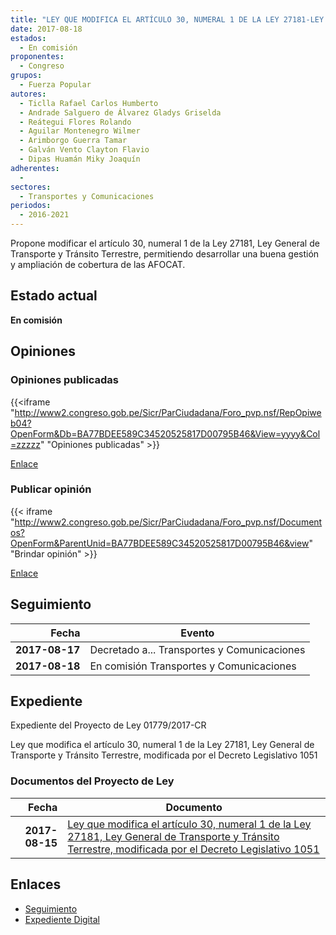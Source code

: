 ```yaml
---
title: "LEY QUE MODIFICA EL ARTÍCULO 30, NUMERAL 1 DE LA LEY 27181-LEY GENERAL DE TRANSPORTE Y TRÁNSITO TERRESTRE, MODIFICADA POR EL DECRETO LEGISLATIVO 1051"
date: 2017-08-18
estados: 
  - En comisión
proponentes: 
  - Congreso
grupos: 
  - Fuerza Popular
autores: 
  - Ticlla Rafael Carlos Humberto
  - Andrade Salguero de Álvarez Gladys Griselda
  - Reátegui Flores Rolando
  - Aguilar Montenegro Wilmer
  - Arimborgo Guerra Tamar
  - Galván Vento Clayton Flavio
  - Dipas Huamán Miky Joaquín
adherentes: 
  - 
sectores: 
  - Transportes y Comunicaciones
periodos: 
  - 2016-2021
---
```


Propone modificar el artículo 30, numeral 1 de la Ley 27181, Ley General de Transporte y Tránsito Terrestre, permitiendo desarrollar una buena gestión y ampliación de cobertura de las AFOCAT.


## Estado actual

**En comisión**

## Opiniones

### Opiniones publicadas

{{<iframe "http://www2.congreso.gob.pe/Sicr/ParCiudadana/Foro_pvp.nsf/RepOpiweb04?OpenForm&Db=BA77BDEE589C34520525817D00795B46&View=yyyy&Col=zzzzz" "Opiniones publicadas" >}}

[Enlace](http://www2.congreso.gob.pe/Sicr/ParCiudadana/Foro_pvp.nsf/RepOpiweb04?OpenForm&Db=BA77BDEE589C34520525817D00795B46&View=yyyy&Col=zzzzz)
### Publicar opinión

{{< iframe "http://www2.congreso.gob.pe/Sicr/ParCiudadana/Foro_pvp.nsf/Documentos?OpenForm&ParentUnid=BA77BDEE589C34520525817D00795B46&view" "Brindar opinión" >}}

[Enlace](http://www2.congreso.gob.pe/Sicr/ParCiudadana/Foro_pvp.nsf/Documentos?OpenForm&ParentUnid=BA77BDEE589C34520525817D00795B46&view)

## Seguimiento

| Fecha | Evento |
|------:|--------|
| **2017-08-17** | Decretado a... Transportes y Comunicaciones|
| **2017-08-18** | En comisión Transportes y Comunicaciones|


## Expediente

Expediente del Proyecto de Ley 01779/2017-CR

Ley que modifica el artículo 30, numeral 1 de la Ley 27181, Ley General de Transporte y Tránsito Terrestre, modificada por el Decreto Legislativo 1051


### Documentos del Proyecto de Ley

| Fecha | Documento |
|------:|--------|
| **2017-08-15** | [Ley que modifica el artículo 30, numeral 1 de la Ley 27181, Ley General de Transporte y Tránsito Terrestre, modificada por el Decreto Legislativo 1051](http://www.leyes.congreso.gob.pe/Documentos/2016_2021/Proyectos_de_Ley_y_de_Resoluciones_Legislativas/PL0177920170815..PDF) |

## Enlaces 

- [Seguimiento](http://www2.congreso.gob.pe/Sicr/TraDocEstProc/CLProLey2016.nsf/f7fff46988ca05b1052578e100829cc7/56d805fb730930f70525817d00746d2c?OpenDocument)
- [Expediente Digital](http://www2.congreso.gob.pe/Sicr/TraDocEstProc/CLProLey2016.nsf/f7fff46988ca05b1052578e100829cc7/56d805fb730930f70525817d00746d2c?OpenDocument&Click=05257FB7005EB655.eb71d0cf91d8294e05256cdf006b5706/$Body/0.1C6C)
